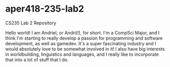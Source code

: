 # aper418-235-lab2
CS235 Lab 2 Repository

Hello world! I am Andriel, or Andri(!), for short. I'm a CompSci Major, and I think
I'm starting to really develop a passion for programming and software development, 
as well as gamedev. It's a super fascinating industry and I would absolutely love to 
be somewhat involved in it! I also have big interests in worldbuilding, linguistics
and languages, and I really like to incorporate that into a lot of stuff that I do.